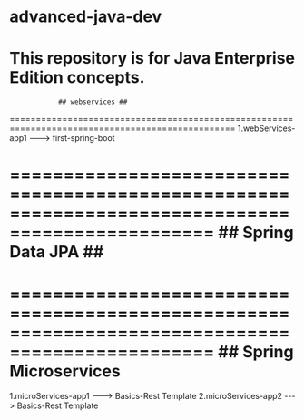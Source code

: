 # advanced-java-dev
This repository is for Java Enterprise Edition concepts.
=================================================================================================
				## webservices ##
=================================================================================================
1.webServices-app1    --->   first-spring-boot




=================================================================================================
				## Spring Data JPA ##
=================================================================================================






=================================================================================================
				## Spring Microservices
=================================================================================================
1.microServices-app1    --->  Basics-Rest Template
2.microServices-app2    --->  Basics-Rest Template